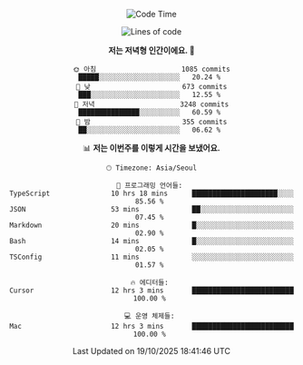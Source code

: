<div align='center'>
 
<!--START_SECTION:waka-->
![Code Time](http://img.shields.io/badge/Code%20Time-4%2C658%20hrs%2020%20mins-blue)

![Lines of code](https://img.shields.io/badge/%EC%A0%80%EB%8A%94%20%EC%97%AC%ED%83%9C%EA%B9%8C%EC%A7%80%20-2.1%20million%20%EC%A4%84%EC%9D%98%20%EC%BD%94%EB%93%9C%EB%A5%BC%20%EC%9E%91%EC%84%B1%ED%96%88%EC%96%B4%EC%9A%94.-blue)

**저는 저녁형 인간이에요. 🦉** 

```text
🌞 아침                     1085 commits        █████░░░░░░░░░░░░░░░░░░░░   20.24 % 
🌆 낮　                     673 commits         ███░░░░░░░░░░░░░░░░░░░░░░   12.55 % 
🌃 저녁                     3248 commits        ███████████████░░░░░░░░░░   60.59 % 
🌙 밤　                     355 commits         ██░░░░░░░░░░░░░░░░░░░░░░░   06.62 % 
```


📊 **저는 이번주를 이렇게 시간을 보냈어요.** 

```text
🕑︎ Timezone: Asia/Seoul

💬 프로그래밍 언어들: 
TypeScript               10 hrs 18 mins      █████████████████████░░░░   85.56 % 
JSON                     53 mins             ██░░░░░░░░░░░░░░░░░░░░░░░   07.45 % 
Markdown                 20 mins             █░░░░░░░░░░░░░░░░░░░░░░░░   02.90 % 
Bash                     14 mins             █░░░░░░░░░░░░░░░░░░░░░░░░   02.05 % 
TSConfig                 11 mins             ░░░░░░░░░░░░░░░░░░░░░░░░░   01.57 % 

🔥 에디터들: 
Cursor                   12 hrs 3 mins       █████████████████████████   100.00 % 

💻 운영 체제들: 
Mac                      12 hrs 3 mins       █████████████████████████   100.00 % 
```


 Last Updated on 19/10/2025 18:41:46 UTC
<!--END_SECTION:waka-->
 </div>
<!---
Emewjin/Emewjin is a ✨ special ✨ repository because its `README.md` (this file) appears on your GitHub profile.
You can click the Preview link to take a look at your changes.
--->
